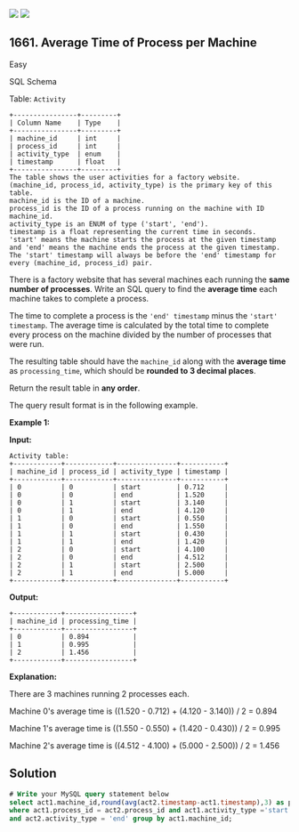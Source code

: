 [![](https://img.shields.io/github/stars/javadev/LeetCode-in-Java?label=Stars&style=flat-square)](https://github.com/javadev/LeetCode-in-Java)
[![](https://img.shields.io/github/forks/javadev/LeetCode-in-Java?label=Fork%20me%20on%20GitHub%20&style=flat-square)](https://github.com/javadev/LeetCode-in-Java/fork)

## 1661\. Average Time of Process per Machine

Easy

SQL Schema

Table: `Activity`

    +----------------+---------+
    | Column Name    | Type    |
    +----------------+---------+
    | machine_id     | int     |
    | process_id     | int     |
    | activity_type  | enum    |
    | timestamp      | float   |
    +----------------+---------+
    The table shows the user activities for a factory website.
    (machine_id, process_id, activity_type) is the primary key of this table.
    machine_id is the ID of a machine.
    process_id is the ID of a process running on the machine with ID machine_id.
    activity_type is an ENUM of type ('start', 'end').
    timestamp is a float representing the current time in seconds.
    'start' means the machine starts the process at the given timestamp and 'end' means the machine ends the process at the given timestamp.
    The 'start' timestamp will always be before the 'end' timestamp for every (machine_id, process_id) pair.

There is a factory website that has several machines each running the **same number of processes**. Write an SQL query to find the **average time** each machine takes to complete a process.

The time to complete a process is the `'end' timestamp` minus the `'start' timestamp`. The average time is calculated by the total time to complete every process on the machine divided by the number of processes that were run.

The resulting table should have the `machine_id` along with the **average time** as `processing_time`, which should be **rounded to 3 decimal places**.

Return the result table in **any order**.

The query result format is in the following example.

**Example 1:**

**Input:**

    Activity table:
    +------------+------------+---------------+-----------+
    | machine_id | process_id | activity_type | timestamp |
    +------------+------------+---------------+-----------+
    | 0          | 0          | start         | 0.712     |
    | 0          | 0          | end           | 1.520     |
    | 0          | 1          | start         | 3.140     |
    | 0          | 1          | end           | 4.120     |
    | 1          | 0          | start         | 0.550     |
    | 1          | 0          | end           | 1.550     |
    | 1          | 1          | start         | 0.430     |
    | 1          | 1          | end           | 1.420     |
    | 2          | 0          | start         | 4.100     |
    | 2          | 0          | end           | 4.512     |
    | 2          | 1          | start         | 2.500     |
    | 2          | 1          | end           | 5.000     |
    +------------+------------+---------------+-----------+

**Output:**

    +------------+-----------------+
    | machine_id | processing_time |
    +------------+-----------------+
    | 0          | 0.894           |
    | 1          | 0.995           |
    | 2          | 1.456           |
    +------------+-----------------+

**Explanation:**

There are 3 machines running 2 processes each.

Machine 0's average time is ((1.520 - 0.712) + (4.120 - 3.140)) / 2 = 0.894

Machine 1's average time is ((1.550 - 0.550) + (1.420 - 0.430)) / 2 = 0.995

Machine 2's average time is ((4.512 - 4.100) + (5.000 - 2.500)) / 2 = 1.456

## Solution

```sql
# Write your MySQL query statement below
select act1.machine_id,round(avg(act2.timestamp-act1.timestamp),3) as processing_time from activity act1 join activity act2 on act1.machine_id=act2.machine_id
where act1.process_id = act2.process_id and act1.activity_type ='start'
and act2.activity_type = 'end' group by act1.machine_id;
```